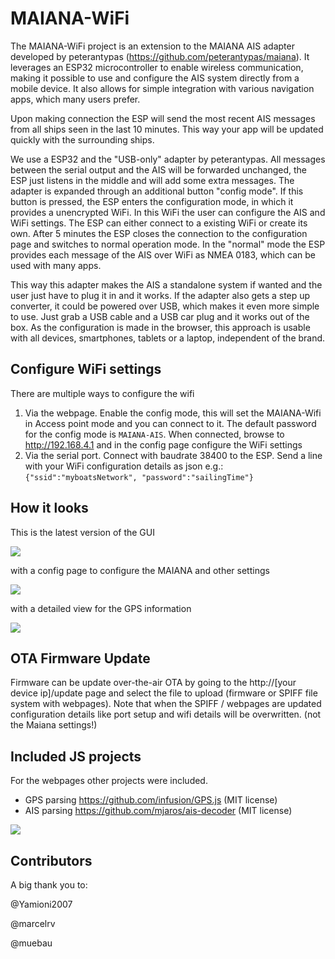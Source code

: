 # MAIANA-WiFi

The MAIANA-WiFi project is an extension to the MAIANA AIS adapter developed by peterantypas (https://github.com/peterantypas/maiana). It leverages an ESP32 microcontroller to enable wireless communication, making it possible to use and configure the AIS system directly from a mobile device. 
It also allows for simple integration with various navigation apps, which many users prefer.

Upon making connection the ESP will send the most recent AIS messages from all ships seen in the last 10 minutes.
This way your app will be updated quickly with the surrounding ships.

We use a ESP32 and the "USB-only" adapter by peterantypas. All messages between the serial output and the AIS will be forwarded unchanged, the ESP just listens in the middle and will add some extra messages. The adapter is expanded through an additional button "config mode". If this button is pressed, the ESP enters the configuration mode, in which it provides a unencrypted WiFi. In this WiFi the user can configure the AIS and WiFi settings. The ESP can either connect to a existing WiFi or create its own. After 5 minutes the ESP closes the connection to the configuration page and switches to normal operation mode. In the "normal" mode the ESP provides each message of the AIS over WiFi as NMEA 0183, which can be used with many apps. 

This way this adapter makes the AIS a standalone system if wanted and the user just have to plug it in and it works. If the adapter also gets a step up converter, it could be powered over USB, which makes it even more simple to use. Just grab a USB cable and a USB car plug and it works out of the box. As the configuration is made in the browser, this approach is usable with all devices, smartphones, tablets or a laptop, independent of the brand. 

## Configure WiFi settings

There are multiple ways to configure the wifi
1) Via the webpage. Enable the config mode, this will set the MAIANA-Wifi in Access point mode and you can connect to it.
The default password for the config mode is `MAIANA-AIS`. When connected, browse to http://192.168.4.1 and in the config page configure the WiFi settings
2) Via the serial port. Connect with baudrate 38400 to the ESP. Send a line with your WiFi configuration details as json e.g.: `{"ssid":"myboatsNetwork", "password":"sailingTime"}` 


## How it looks
This is the latest version of the GUI

![](docu/img/ScreenshotMAIANA.png)


with a config page to configure the MAIANA and other settings

![](docu/img/MaianaConfig.png)


with a detailed view for the GPS information

![](docu/img/gpsDashboard.png)

## OTA Firmware Update
Firmware can be update over-the-air OTA by going to the http://[your device ip]/update page and select the file to upload (firmware or SPIFF file system with webpages).
Note that when the SPIFF / webpages are updated configuration details like port setup and wifi details will be overwritten. (not the Maiana settings!)

## Included JS projects
For the webpages other projects were included. 
* GPS parsing https://github.com/infusion/GPS.js (MIT license)
* AIS parsing https://github.com/mjaros/ais-decoder (MIT license)

![](../main/docu/img/ScreenshotMAIANA.png)

## Contributors

A big thank you to:

@Yamioni2007

@marcelrv

@muebau
